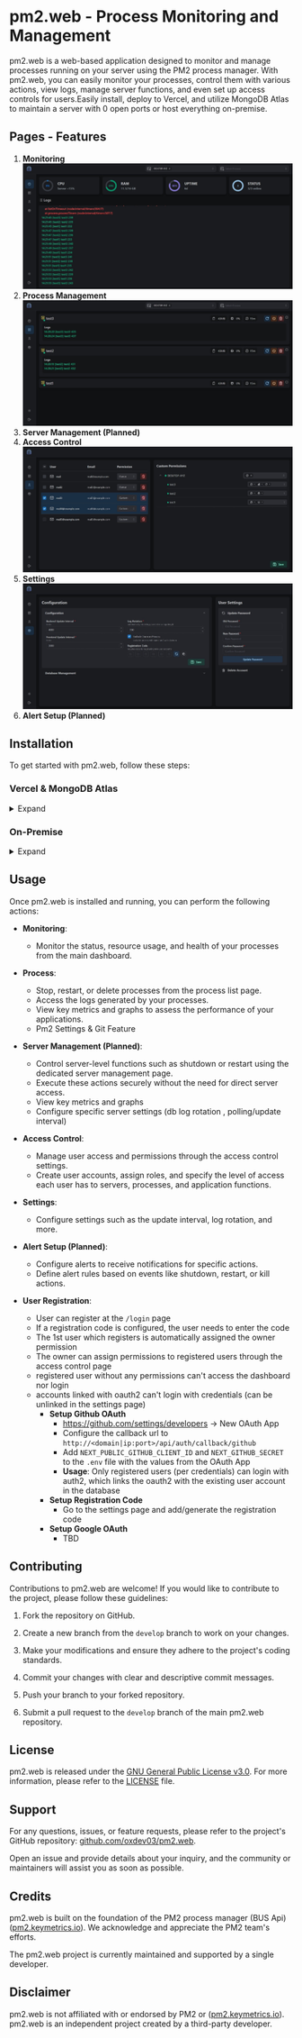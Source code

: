 # pm2.web - Process Monitoring and Management

pm2.web is a web-based application designed to monitor and manage processes running on your server using the PM2 process manager. With pm2.web, you can easily monitor your processes, control them with various actions, view logs, manage server functions, and even set up access controls for users.Easily install, deploy to Vercel, and utilize MongoDB Atlas to maintain a server with 0 open ports or host everything on-premise.

## Pages - Features

1. **Monitoring**
   ![Index](assets/index.jpeg)
2. **Process Management**
   ![Process](assets/process.jpeg)
3. **Server Management (Planned)**
4. **Access Control**
   ![Access Control](assets/user_adminstration.jpeg)
5. **Settings**
   ![Settings](assets/settings.jpeg)
6. **Alert Setup (Planned)**

## Installation

To get started with pm2.web, follow these steps:

### Vercel & MongoDB Atlas

<details>
  <summary>Expand</summary>

  #### MongoDB Atlas

  1. Create a MongoDB Atlas account and create a new project.
  2. Create a new cluster and select the free tier.
  3. Create a new database user and save the username and password.
  4. Add your IP address to the IP Access List or through a CIDR block.

  #### Vercel
  [![Deploy with Vercel](https://vercel.com/button)](https://vercel.com/new/clone?repository-url=https%3A%2F%2Fgithub.com%2Foxdev03%2Fpm2.web%2Ftree%2Fmaster%2Fdashboard&env=DB_URI,NEXTAUTH_SECRET&demo-title=pm2.web&demo-description=pm2.web%20-%20Easily%20monitor%20your%20processes%2C%20control%20them%20with%20various%20actions%2C%20view%20logs%20and%20set%20up%20access%20controls%20for%20users%20using%20the%20dashboard&demo-url=https%3A%2F%2Fgithub.com%2Foxdev03%2Fpm2.web&demo-image=https%3A%2F%2Fraw.githubusercontent.com%2Foxdev03%2Fpm2.web%2Fmaster%2Fassets%2Findex.jpeg)

  1. Click the deploy button above and follow the instructions.

  #### Backend
  [Follow the instructions here , On-Premise->Backend](#backend1)

</details>

### On-Premise

<details>
  <summary>Expand</summary>

1. Clone the repository to your server.

   ```bash
   git clone https://github.com/oxdev03/pm2.web.git
   ```

#### Backend 
<a name="backend1"></a>

The Backend is a simple nodejs application that uses the pm2 BUS API to communicate and monitor pm2 process.
It doesn't require any open ports, since it only saves data to the database and events like restart, stop, delete are relayed through the change stream of mongodb.

##### Requirements

- Nodejs v16
- MongoDB Cluster
- PM2

##### Installation

1. Install the dependencies

   ```bash
   cd backend
   npm install
   ```

2. Create a `.env` file in the backend directory and add the following variables

   ```bash
    MONGO_URI=<MongoDB URI>
   ```

3. Start the backend

   ```bash
   npm start
   ```

#### Frontend

##### Requirements

- Open Port 3000 or 80,443 (if you use a reverse proxy)
- Nodejs v16
- MongoDB

##### Installation

1. Install the dependencies

   ```bash
   cd dashboard
   npm install
   ```

2. Create a `.env` file in the dashboard directory and add the following env variables

   ```bash
    MONGO_URI=<MongoDB URI>
    NEXTAUTH_URL=<Index URL of the dashboard eg. http://ip:3000>
   ```

3. Build the frontend

   ```bash
    npm run build
   ```

4. Start the frontend

   ```bash
   npm start
   ```

   </details>

## Usage

Once pm2.web is installed and running, you can perform the following actions:

- **Monitoring**:

  - Monitor the status, resource usage, and health of your processes from the main dashboard.

- **Process**:

  - Stop, restart, or delete processes from the process list page.
  - Access the logs generated by your processes.
  - View key metrics and graphs to assess the performance of your applications.
  - Pm2 Settings & Git Feature

- **Server Management (Planned)**:

  - Control server-level functions such as shutdown or restart using the dedicated server management page.
  - Execute these actions securely without the need for direct server access.
  - View key metrics and graphs
  - Configure specific server settings (db log rotation , polling/update interval)

- **Access Control**:

  - Manage user access and permissions through the access control settings.
  - Create user accounts, assign roles, and specify the level of access each user has to servers, processes, and application functions.

- **Settings**:

  - Configure settings such as the update interval, log rotation, and more.

- **Alert Setup (Planned)**:
  - Configure alerts to receive notifications for specific actions.
  - Define alert rules based on events like shutdown, restart, or kill actions.

- **User Registration**:
  - User can register at the `/login` page
  - If a registration code is configured, the user needs to enter the code
  - The 1st user which registers is automatically assigned the owner permission
  - The owner can assign permissions to registered users through the access control page
  - registered user without any permissions can't access the dashboard nor login
  - accounts linked with oauth2 can't login with credentials (can be unlinked in the settings page)
      - **Setup Github OAuth**
         - https://github.com/settings/developers -> New OAuth App
         - Configure the callback url to `http://<domain|ip:port>/api/auth/callback/github`
         - Add `NEXT_PUBLIC_GITHUB_CLIENT_ID` and `NEXT_GITHUB_SECRET` to the `.env` file with the values from the OAuth App
         - **Usage**: Only registered users (per credentials) can login with auth2, which links the oauth2 with the existing user account in the database
      - **Setup Registration Code**
         - Go to the settings page and add/generate the registration code
      - **Setup Google OAuth**
         - TBD

## Contributing

Contributions to pm2.web are welcome! If you would like to contribute to the project, please follow these guidelines:

1. Fork the repository on GitHub.

2. Create a new branch from the `develop` branch to work on your changes.

3. Make your modifications and ensure they adhere to the project's coding standards.

4. Commit your changes with clear and descriptive commit messages.

5. Push your branch to your forked repository.

6. Submit a pull request to the `develop` branch of the main pm2.web repository.

## License

pm2.web is released under the [GNU General Public License v3.0](https://www.gnu.org/licenses/gpl-3.0.en.html). For more information, please refer to the [LICENSE](LICENSE) file.

## Support

For any questions, issues, or feature requests, please refer to the project's GitHub repository: [github.com/oxdev03/pm2.web](https://github.com/oxdev03/pm2.web.git).

Open an issue and provide details about your inquiry, and the community or maintainers will assist you as soon as possible.

## Credits

pm2.web is built on the foundation of the PM2 process manager (BUS Api) ([pm2.keymetrics.io](https://pm2.keymetrics.io/)). We acknowledge and appreciate the PM2 team's efforts.

The pm2.web project is currently maintained and supported by a single developer.

## Disclaimer

pm2.web is not affiliated with or endorsed by PM2 or ([pm2.keymetrics.io](https://pm2.keymetrics.io/)). pm2.web is an independent project created by a third-party developer.
